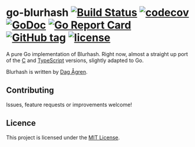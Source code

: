 # go-blurhash [![Build Status](https://travis-ci.org/bbrks/go-blurhash.svg)](https://travis-ci.org/bbrks/go-blurhash) [![codecov](https://codecov.io/gh/bbrks/go-blurhash/branch/master/graph/badge.svg)](https://codecov.io/gh/bbrks/go-blurhash) [![GoDoc](https://godoc.org/github.com/bbrks/go-blurhash?status.svg)](https://godoc.org/github.com/bbrks/go-blurhash) [![Go Report Card](https://goreportcard.com/badge/github.com/bbrks/go-blurhash)](https://goreportcard.com/report/github.com/bbrks/go-blurhash) [![GitHub tag](https://img.shields.io/github/tag/bbrks/go-blurhash.svg)](https://github.com/bbrks/go-blurhash/releases) [![license](https://img.shields.io/github/license/bbrks/go-blurhash.svg)](https://github.com/bbrks/go-blurhash/blob/master/LICENSE)

A pure Go implementation of Blurhash. Right now, almost a straight up port of the [C](https://github.com/Gargron/blurhash) and [TypeScript](https://github.com/Gargron/blurhash.js) versions, slightly adapted to Go.

Blurhash is written by [Dag Ågren](https://github.com/DagAgren).

## Contributing

Issues, feature requests or improvements welcome!

## Licence

This project is licensed under the [MIT License](LICENSE).

